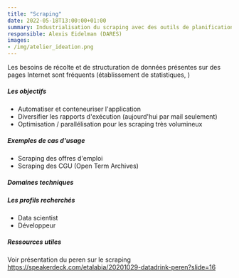 ```yaml
---
title: "Scraping"
date: 2022-05-18T13:00:00+01:00
summary: Industrialisation du scraping avec des outils de planifications de tâche, de cloud et de base de données.
responsible: Alexis Eidelman (DARES)
images: 
- /img/atelier_ideation.png
---
```


Les besoins de récolte et de structuration de données présentes sur des pages Internet sont fréquents (établissement de statistiques, )

##### Les objectifs
* Automatiser et conteneuriser l'application 
* Diversifier les rapports d'exécution (aujourd'hui par mail seulement)
* Optimisation / parallélisation pour les scraping très volumineux


##### Exemples de cas d'usage
* Scraping des offres d'emploi
* Scraping des CGU (Open Term Archives)

##### Domaines techniques

##### Les profils recherchés
* Data scientist 
* Développeur

##### Ressources utiles
Voir présentation du peren sur le scraping https://speakerdeck.com/etalabia/20201029-datadrink-peren?slide=16 


